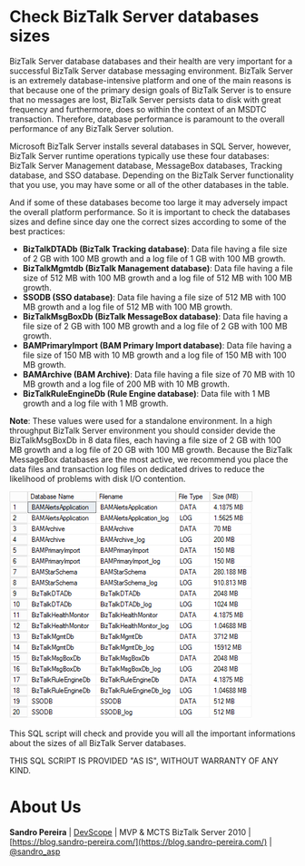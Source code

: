 # Check BizTalk Server databases sizes
BizTalk Server database databases and their health are very important for a successful BizTalk Server database messaging environment. BizTalk Server is an extremely database-intensive platform and one of the main reasons is that because one of the primary design goals of BizTalk Server is to ensure that no messages are lost, BizTalk Server persists data to disk with great frequency and furthermore, does so within the context of an MSDTC transaction. Therefore, database performance is paramount to the overall performance of any BizTalk Server solution.

Microsoft BizTalk Server installs several databases in SQL Server, however, BizTalk Server runtime operations typically use these four databases: BizTalk Server Management database, MessageBox databases, Tracking database, and SSO database. Depending on the BizTalk Server functionality that you use, you may have some or all of the other databases in the table.

And if some of these databases become too large it may adversely impact the overall platform performance. So it is important to check the databases sizes and define since day one the correct sizes according to some of the best practices:
* **BizTalkDTADb (BizTalk Tracking database)**: Data file having a file size of 2 GB with 100 MB growth and a log file of 1 GB with 100 MB growth.
* **BizTalkMgmtdb (BizTalk Management database)**: Data file having a file size of 512 MB with 100 MB growth and a log file of 512 MB with 100 MB growth.
* **SSODB (SSO database)**: Data file having a file size of 512 MB with 100 MB growth and a log file of 512 MB with 100 MB growth.
* **BizTalkMsgBoxDb (BizTalk MessageBox database)**: Data file having a file size of 2 GB with 100 MB growth and a log file of 2 GB with 100 MB growth.
* **BAMPrimaryImport (BAM Primary Import database)**: Data file having a file size of 150 MB with 10 MB growth and a log file of 150 MB with 100 MB growth.
* **BAMArchive (BAM Archive)**: Data file having a file size of 70 MB with 10 MB growth and a log file of 200 MB with 10 MB growth.
* **BizTalkRuleEngineDb (Rule Engine database)**: Data file with 1 MB growth and a log file with 1 MB growth.

**Note**: These values ​​were used for a standalone environment. In a high throughput BizTalk Server environment you should consider devide the BizTalkMsgBoxDb in 8 data files, each having a file size of 2 GB with 100 MB growth and a log file of 20 GB with 100 MB growth. Because the BizTalk MessageBox databases are the most active, we recommend you place the data files and transaction log files on dedicated drives to reduce the likelihood of problems with disk I/O contention.

![BizTalk Server databases sizes](media/BizTalk-Server-databases-sizes.png)

This SQL script will check and provide you will all the important informations about the sizes of all BizTalk Server databases.
 
THIS SQL SCRIPT IS PROVIDED "AS IS", WITHOUT WARRANTY OF ANY KIND.

# About Us
**Sandro Pereira** | [DevScope](http://www.devscope.net/) | MVP & MCTS BizTalk Server 2010 | [https://blog.sandro-pereira.com/](https://blog.sandro-pereira.com/) | [@sandro_asp](https://twitter.com/sandro_asp)
